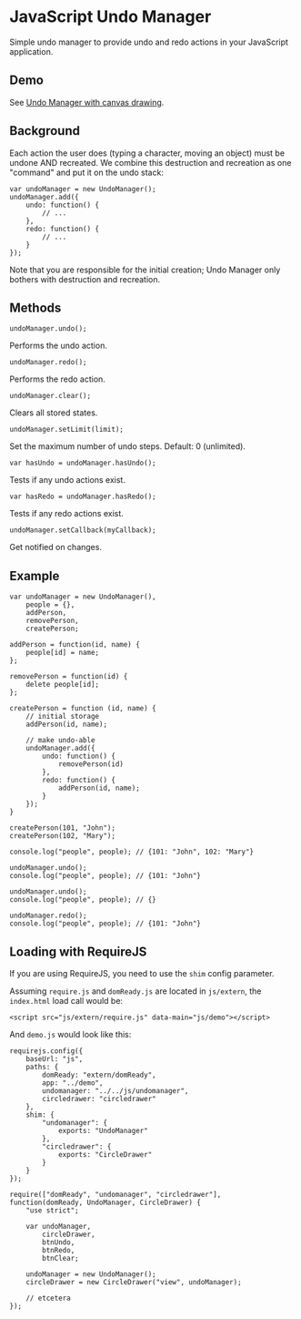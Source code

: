 # JavaScript Undo Manager

Simple undo manager to provide undo and redo actions in your JavaScript application.


## Demo
See [Undo Manager with  canvas drawing](http://arthurclemens.github.com/Javascript-Undo-Manager/).


## Background

Each action the user does (typing a character, moving an object) must be undone AND recreated. We combine this destruction and recreation as one "command" and put it on the undo stack:

    var undoManager = new UndoManager();
    undoManager.add({
        undo: function() {
            // ...
        },
        redo: function() {
            // ...
        }
    });

Note that you are responsible for the initial creation; Undo Manager only bothers with destruction and recreation.

## Methods

    undoManager.undo();

Performs the undo action.


    undoManager.redo();

Performs the redo action.


    undoManager.clear();

Clears all stored states.


	undoManager.setLimit(limit);

Set the maximum number of undo steps. Default: 0 (unlimited).


	var hasUndo = undoManager.hasUndo();

Tests if any undo actions exist.


    var hasRedo = undoManager.hasRedo();

Tests if any redo actions exist.


	undoManager.setCallback(myCallback);

Get notified on changes.



## Example

    var undoManager = new UndoManager(),
        people = {},
        addPerson,
        removePerson,
        createPerson;        

    addPerson = function(id, name) {
        people[id] = name;
    };

    removePerson = function(id) {
        delete people[id];
    };

    createPerson = function (id, name) {
        // initial storage
        addPerson(id, name);

        // make undo-able
        undoManager.add({
            undo: function() {
                removePerson(id)
            },
            redo: function() {
                addPerson(id, name);
            }
        });
    }
    
    createPerson(101, "John");
    createPerson(102, "Mary");
    
    console.log("people", people); // {101: "John", 102: "Mary"} 
    
    undoManager.undo();
    console.log("people", people); // {101: "John"} 
    
    undoManager.undo();
    console.log("people", people); // {} 
    
    undoManager.redo();
    console.log("people", people); // {101: "John"}


## Loading with RequireJS

If you are using RequireJS, you need to use the ``shim`` config parameter.

Assuming ``require.js`` and ``domReady.js`` are located in ``js/extern``, the ``index.html`` load call would be:

    <script src="js/extern/require.js" data-main="js/demo"></script>

And ``demo.js`` would look like this:

    requirejs.config({
        baseUrl: "js",
        paths: {
            domReady: "extern/domReady",
            app: "../demo",
            undomanager: "../../js/undomanager",
            circledrawer: "circledrawer"
        },
        shim: {
            "undomanager": {
                exports: "UndoManager"
            },
            "circledrawer": {
                exports: "CircleDrawer"
            }
        }
    });

    require(["domReady", "undomanager", "circledrawer"], function(domReady, UndoManager, CircleDrawer) {
        "use strict";

        var undoManager,
            circleDrawer,
            btnUndo,
            btnRedo,
            btnClear;

        undoManager = new UndoManager();
        circleDrawer = new CircleDrawer("view", undoManager);
        
        // etcetera
    });

